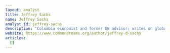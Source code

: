 ```yaml
---
layout: analyst
title: Jeffrey Sachs
name: Jeffrey Sachs
analyst_id: jeffrey-sachs
description: "Columbia economist and former UN advisor; writes on global development, sustainable multipolarity; frequently published via Project Syndicate & Consortium News."
website: https://www.commondreams.org/author/jeffrey-d-sachs
articles:
  []
---
```


